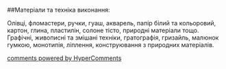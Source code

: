 <div id="hypercomments_widget" class="js-hypercomments-widget invisible"></div>

##Матеріали та техніка виконання:

Олівці, фломастери, ручки, гуаш, акварель, папір білий та кольоровий, картон, глина, пластилін, солоне тісто, природні матеріали тощо. Графічні, живописні та змішані техніки, гратографія, гризайль, малюнок гумкою, монотипія, ліплення, конструювання з природних матеріалів. 


<div class="js-hypercomments-container">
    <a href="http://hypercomments.com" class="hc-link" title="comments widget">comments powered by HyperComments</a>
</div>